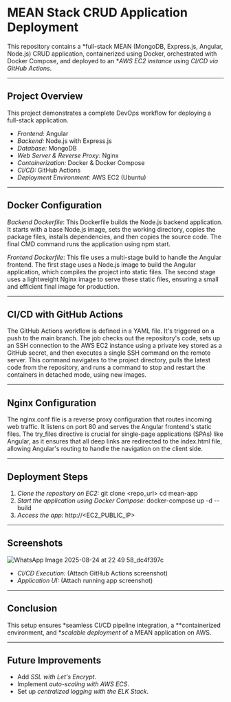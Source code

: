 # MEAN Stack CRUD Application Deployment

This repository contains a *full-stack MEAN (MongoDB, Express.js, Angular, Node.js) CRUD application, containerized using Docker, orchestrated with Docker Compose, and deployed to an **AWS EC2 instance* using *CI/CD via GitHub Actions*.

---

## Project Overview

This project demonstrates a complete DevOps workflow for deploying a full-stack application.

* *Frontend:* Angular
* *Backend:* Node.js with Express.js
* *Database:* MongoDB
* *Web Server & Reverse Proxy:* Nginx
* *Containerization:* Docker & Docker Compose
* *CI/CD:* GitHub Actions
* *Deployment Environment:* AWS EC2 (Ubuntu)

---

## Docker Configuration

*Backend Dockerfile*: This Dockerfile builds the Node.js backend application. It starts with a base Node.js image, sets the working directory, copies the package files, installs dependencies, and then copies the source code. The final CMD command runs the application using npm start.

*Frontend Dockerfile*: This file uses a multi-stage build to handle the Angular frontend. The first stage uses a Node.js image to build the Angular application, which compiles the project into static files. The second stage uses a lightweight Nginx image to serve these static files, ensuring a small and efficient final image for production.

---

## CI/CD with GitHub Actions

The GitHub Actions workflow is defined in a YAML file. It's triggered on a push to the main branch. The job checks out the repository's code, sets up an SSH connection to the AWS EC2 instance using a private key stored as a GitHub secret, and then executes a single SSH command on the remote server. This command navigates to the project directory, pulls the latest code from the repository, and runs a command to stop and restart the containers in detached mode, using new images.

---

## Nginx Configuration

The nginx.conf file is a reverse proxy configuration that routes incoming web traffic. It listens on port 80 and serves the Angular frontend's static files. The try_files directive is crucial for single-page applications (SPAs) like Angular, as it ensures that all deep links are redirected to the index.html file, allowing Angular's routing to handle the navigation on the client side.

---

## Deployment Steps

1. *Clone the repository on EC2:*
git clone <repo_url>
cd mean-app
2. *Start the application using Docker Compose:*
docker-compose up -d --build
3. *Access the app:* http://<EC2_PUBLIC_IP>

---

## Screenshots

![WhatsApp Image 2025-08-24 at 22 49 58_dc4f397c](https://github.com/user-attachments/assets/728807fa-e48e-43bc-a5e3-177d8ee986fa)


* *CI/CD Execution:* (Attach GitHub Actions screenshot)
* *Application UI:* (Attach running app screenshot)

---

## Conclusion

This setup ensures *seamless CI/CD pipeline integration, a **containerized environment, and **scalable deployment* of a MEAN application on AWS.

---

## Future Improvements

* Add *SSL with Let's Encrypt*.
* Implement *auto-scaling with AWS ECS*.
* Set up *centralized logging with the ELK Stack*.
